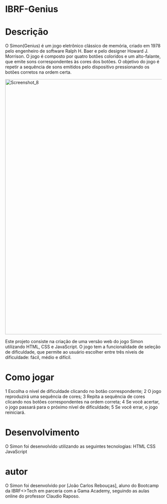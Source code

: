 # IBRF-Genius

# Descrição
O Simon(Genius) é um jogo eletrônico clássico de memória, criado em 1978 pelo engenheiro de software Ralph H. Baer e pelo designer Howard J. Morrison. O jogo é composto por quatro botões coloridos e um alto-falante, que emite sons correspondentes às cores dos botões. O objetivo do jogo é repetir a sequência de sons emitidos pelo dispositivo pressionando os botões corretos na ordem certa.

<img width="820" alt="Screenshot_8" src="https://user-images.githubusercontent.com/70778525/235212210-d9a12262-3c66-4e5d-9d53-84c852a95b53.png">

Este projeto consiste na criação de uma versão web do jogo Simon utilizando HTML, CSS e JavaScript. O jogo tem a funcionalidade de seleção de dificuldade, que permite ao usuário escolher entre três níveis de dificuldade: fácil, médio e difícil.

# Como jogar
1 Escolha o nível de dificuldade clicando no botão correspondente;
2 O jogo reproduzirá uma sequência de cores;
3 Repita a sequência de cores clicando nos botões correspondentes na ordem correta;
4 Se você acertar, o jogo passará para o próximo nível de dificuldade;
5 Se você errar, o jogo reiniciará.

# Desenvolvimento
O Simon foi desenvolvido utilizando as seguintes tecnologias:
HTML
CSS
JavaScript

# autor
O Simon foi desenvolvido por [João Carlos Rebouças], aluno do Bootcamp da IBRF<>Tech em parceria com a Gama Academy, seguindo as aulas online do professor Claudio Raposo.
